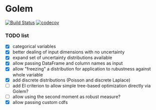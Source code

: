 # Golem
[![Build Status](https://travis-ci.com/matteoaldeghi/golem.svg?token=bMWWqBdm3xytautMLsPK&branch=master)](https://travis-ci.com/matteoaldeghi/golem)
[![codecov](https://codecov.io/gh/matteoaldeghi/golem/branch/master/graph/badge.svg?token=JJOHSUa4zX)](https://codecov.io/gh/matteoaldeghi/golem)


### TODO list
- [x] categorical variables
- [x] better dealing of input dimensions with no uncertainty
- [x] expand set of uncertainty distributions available
- [x] allow passing DataFrame and column names as input
- [x] allow "freezing" a distribution for application to rubustness against whole variable
- [x] add discrete distributions (Poisson and discrete Laplace)
- [ ] add EI criterion to allow simple tree-based optimization directly via Golem?
- [ ] allow using the second moment as robust measure?
- [x] allow passing custom cdfs
